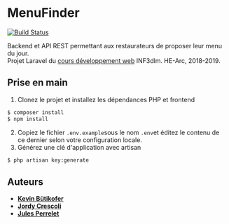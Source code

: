 # MenuFinder
[![Build Status](https://travis-ci.org/HE-Arc/menu-finder.svg?branch=master)](https://travis-ci.org/HE-Arc/menu-finder)

Backend et API REST permettant aux restaurateurs de proposer leur menu du jour.<br>
Projet Laravel du [cours développement web](https://github.com/HE-Arc/slides-devweb) INF3dlm. HE-Arc, 2018-2019.

## Prise en main
1. Clonez le projet et installez les dépendances PHP et frontend
```bash
$ composer install
$ npm install
```
2. Copiez le fichier ```.env.example```sous le nom ```.env```et éditez le contenu de ce dernier selon votre configuration locale.
3. Générez une clé d'application avec artisan
```bash
$ php artisan key:generate
```

## Auteurs
* **[Kevin Bütikofer](https://github.com/kevinbutikofer)**
* **[Jordy Crescoli](https://github.com/joecrescoll)**
* **[Jules Perrelet](https://github.com/kulisse)**

